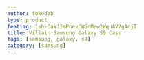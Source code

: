 ```yaml
---
author: tokodab
type: product
featimg: 1sh-CakJImPnevCWGnMew2WquAV2gAojT
title: Villain Samsung Galaxy S9 Case
tags: [samsung, galaxy, s9]
category: [samsung]
---
```

